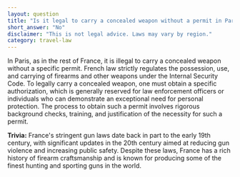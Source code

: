 ```yaml
---
layout: question
title: "Is it legal to carry a concealed weapon without a permit in Paris?"
short_answer: "No"
disclaimer: "This is not legal advice. Laws may vary by region."
category: travel-law
---
```

In Paris, as in the rest of France, it is illegal to carry a concealed weapon without a specific permit. French law strictly regulates the possession, use, and carrying of firearms and other weapons under the Internal Security Code. To legally carry a concealed weapon, one must obtain a specific authorization, which is generally reserved for law enforcement officers or individuals who can demonstrate an exceptional need for personal protection. The process to obtain such a permit involves rigorous background checks, training, and justification of the necessity for such a permit.

**Trivia:** France's stringent gun laws date back in part to the early 19th century, with significant updates in the 20th century aimed at reducing gun violence and increasing public safety. Despite these laws, France has a rich history of firearm craftsmanship and is known for producing some of the finest hunting and sporting guns in the world.
